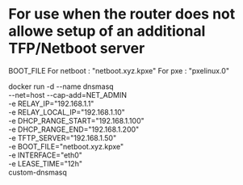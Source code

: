 # For use when the router does not allowe setup of an additional TFP/Netboot server

BOOT_FILE
For netboot : "netboot.xyz.kpxe"
For pxe : "pxelinux.0" 

docker run -d --name dnsmasq \
  --net=host --cap-add=NET_ADMIN \
  -e RELAY_IP="192.168.1.1" \
  -e RELAY_LOCAL_IP="192.168.1.10" \
  -e DHCP_RANGE_START="192.168.1.100" \
  -e DHCP_RANGE_END="192.168.1.200" \
  -e TFTP_SERVER="192.168.1.50" \
  -e BOOT_FILE="netboot.xyz.kpxe" \
  -e INTERFACE="eth0" \
  -e LEASE_TIME="12h" \
  custom-dnsmasq
